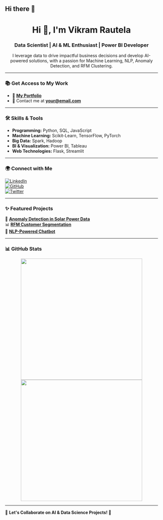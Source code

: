 ## Hi there 👋

<!--
**VIKRAM-009/VIKRAM-009** is a ✨ _special_ ✨ repository because its `README.md` (this file) appears on your GitHub profile.

Here are some ideas to get you started:

- 🔭 I’m currently working on ...
- 🌱 I’m currently learning ...
- 👯 I’m looking to collaborate on ...
- 🤔 I’m looking for help with ...
- 💬 Ask me about ...
- 📫 How to reach me: ...
- 😄 Pronouns: ...
- ⚡ Fun fact: ...
--><h1 align="center">Hi 👋, I'm Vikram Rautela</h1>
<h3 align="center">Data Scientist | AI & ML Enthusiast | Power BI Developer</h3>

<p align="center">
I leverage data to drive impactful business decisions and develop AI-powered solutions, with a passion for Machine Learning, NLP, Anomaly Detection, and RFM Clustering.
</p>

---

### 📚 Get Access to My Work  
- 🔗 **[My Portfolio](https://yourportfolio.com)**
- 📩 Contact me at **your@email.com**

---

### 🛠️ Skills & Tools  
- **Programming:** Python, SQL, JavaScript  
- **Machine Learning:** Scikit-Learn, TensorFlow, PyTorch  
- **Big Data:** Spark, Hadoop  
- **BI & Visualization:** Power BI, Tableau  
- **Web Technologies:** Flask, Streamlit  

---

### 🌍 Connect with Me  
[![LinkedIn](https://img.shields.io/badge/LinkedIn-0077B5?style=for-the-badge&logo=linkedin&logoColor=white)](https://www.linkedin.com/in/vikram-rautela-467b55330)  
[![GitHub](https://img.shields.io/badge/GitHub-181717?style=for-the-badge&logo=github&logoColor=white)](https://github.com/yourusername)  
[![Twitter](https://img.shields.io/badge/Twitter-1DA1F2?style=for-the-badge&logo=twitter&logoColor=white)](https://github.com/VIKRAM-009/VIKRAM-009)  

---

### ✨ Featured Projects  
🚀 **[Anomaly Detection in Solar Power Data](https://github.com/yourusername/project1)**  
📊 **[RFM Customer Segmentation](https://github.com/yourusername/project2)**  
🤖 **[NLP-Powered Chatbot](https://github.com/yourusername/project3)**  

---

### 📊 GitHub Stats  
<p align="center">
  <img src="https://github-readme-stats.vercel.app/api?username=yourusername&show_icons=true&theme=dark" width="400px" />
  <img src="https://github-readme-streak-stats.herokuapp.com/?user=yourusername&theme=dark" width="400px" />
</p>

---

📢 **Let's Collaborate on AI & Data Science Projects! 🚀**

